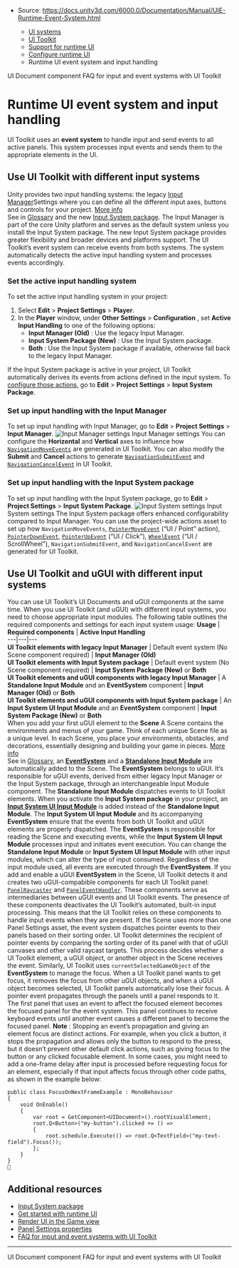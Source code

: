 * Source: https://docs.unity3d.com/6000.0/Documentation/Manual/UIE-Runtime-Event-System.html

  * [UI systems](https://docs.unity3d.com/6000.0/Documentation/Manual/UIToolkits.html)
  * [UI Toolkit](https://docs.unity3d.com/6000.0/Documentation/Manual/UIElements.html)
  * [Support for runtime UI](https://docs.unity3d.com/6000.0/Documentation/Manual/UIE-support-for-runtime-ui.html)
  * [Configure runtime UI](https://docs.unity3d.com/6000.0/Documentation/Manual/UIE-render-runtime-ui.html)
  * Runtime UI event system and input handling


[](https://docs.unity3d.com/6000.0/Documentation/Manual/UIE-create-ui-document-component.html)
UI Document component
[](https://docs.unity3d.com/6000.0/Documentation/Manual/UIE-faq-event-and-input-system.html)
FAQ for input and event systems with UI Toolkit
# Runtime UI event system and input handling
UI Toolkit uses an **event system** to handle input and send events to all active panels. This system processes input events and sends them to the appropriate elements in the UI.
## Use UI Toolkit with different input systems
Unity provides two input handling systems: the legacy [Input Manager](https://docs.unity3d.com/6000.0/Documentation/Manual/class-InputManager.html)Settings where you can define all the different input axes, buttons and controls for your project. [More info](https://docs.unity3d.com/6000.0/Documentation/Manual/class-InputManager.html)  
See in [Glossary](https://docs.unity3d.com/6000.0/Documentation/Manual/Glossary.html#InputManager) and the new [Input System package](https://docs.unity3d.com/Packages/com.unity.inputsystem@1.8/manual/index.html). The Input Manager is part of the core Unity platform and serves as the default system unless you install the Input System package. The new Input System package provides greater flexibility and broader devices and platforms support.
The UI Toolkit’s event system can receive events from both systems. The system automatically detects the active input handling system and processes events accordingly.
### Set the active input handling system
To set the active input handling system in your project:
  1. Select **Edit** > **Project Settings** > **Player**.
  2. In the **Player** window, under **Other Settings** > **Configuration** , set **Active Input Handling** to one of the following options:
     * **Input Manager (Old)** : Use the legacy Input Manager.
     * **Input System Package (New)** : Use the Input System package.
     * **Both** : Use the Input System package if available, otherwise fall back to the legacy Input Manager.


If the Input System package is active in your project, UI Toolkit automatically derives its events from actions defined in the input system. To [configure those actions](https://docs.unity3d.com/Packages/com.unity.inputsystem@1.8/manual/ActionsEditor.html), go to **Edit** > **Project Settings** > **Input System Package**.
### Set up input handling with the Input Manager
To set up input handling with Input Manager, go to **Edit** > **Project Settings** > **Input Manager**.
![Input Manager settings](https://docs.unity3d.com/6000.0/Documentation/uploads/Main/uitk/input-manager-nav.png) Input Manager settings
You can configure the **Horizontal** and **Vertical** axes to influence how [`NavigationMoveEvents`](https://docs.unity3d.com/6000.0/Documentation/ScriptReference/UIElements.NavigationMoveEvent.html) are generated in UI Toolkit. You can also modify the **Submit** and **Cancel** actions to generate [`NavigationSubmitEvent`](https://docs.unity3d.com/6000.0/Documentation/ScriptReference/UIElements.NavigationSubmitEvent.html) and [`NavigationCancelEvent`](https://docs.unity3d.com/6000.0/Documentation/ScriptReference/UIElements.NavigationCancelEvent.html) in UI Toolkit.
### Set up input handling with the Input System package
To set up input handling with the Input System package, go to **Edit** > **Project Settings** > **Input System Package**.
![Input System settings](https://docs.unity3d.com/6000.0/Documentation/uploads/Main/uitk/input-system-nav.png) Input System settings
The Input System package offers enhanced configurability compared to Input Manager. You can use the project-wide actions asset to set up how `NavigationMoveEvents`, [`PointerMoveEvent`](https://docs.unity3d.com/6000.0/Documentation/ScriptReference/UIElements.PointerMoveEvent.html) (“UI / Point” action), [`PointerDownEvent`](https://docs.unity3d.com/6000.0/Documentation/ScriptReference/UIElements.PointerDownEvent.html), [`PointerUpEvent`](https://docs.unity3d.com/6000.0/Documentation/ScriptReference/UIElements.PointerUpEvent.html) (“UI / Click”), [`WheelEvent`](https://docs.unity3d.com/6000.0/Documentation/ScriptReference/UIElements.WheelEvent.html) (“UI / ScrollWheel”), `NavigationSubmitEvent`, and `NavigationCancelEvent` are generated for UI Toolkit.
## Use UI Toolkit and uGUI with different input systems
You can use UI Toolkit’s UI Documents and uGUI components at the same time. When you use UI Toolkit (and uGUI) with different input systems, you need to choose appropriate input modules.
The following table outlines the required components and settings for each input system usage:
**Usage** | **Required components** | **Active Input Handling**  
---|---|---  
**UI Toolkit elements with legacy Input Manager** | Default event system (No Scene component required) | **Input Manager (Old)**  
**UI Toolkit elements with Input System package** | Default event system (No Scene component required) |  **Input System Package (New)** or **Both**  
**UI Toolkit elements and uGUI components with legacy Input Manager** | A **Standalone Input Module** and an **EventSystem** component |  **Input Manager (Old)** or **Both**  
**UI Toolkit elements and uGUI components with Input System package** | An **Input System UI Input Module** and an **EventSystem** component |  **Input System Package (New)** or **Both**  
When you add your first uGUI element to the **Scene** A Scene contains the environments and menus of your game. Think of each unique Scene file as a unique level. In each Scene, you place your environments, obstacles, and decorations, essentially designing and building your game in pieces. [More info](https://docs.unity3d.com/6000.0/Documentation/Manual/CreatingScenes.html)  
See in [Glossary](https://docs.unity3d.com/6000.0/Documentation/Manual/Glossary.html#Scene), an [**EventSystem**](https://docs.unity3d.com/Packages/com.unity.ugui@3.0/manual/script-EventSystem.html) and a [**Standalone Input Module**](https://docs.unity3d.com/Packages/com.unity.ugui@3.0/manual/script-StandaloneInputModule.html) are automatically added to the Scene.
The **EventSystem** belongs to uGUI. It’s responsible for uGUI events, derived from either legacy Input Manager or the Input System package, through an interchangeable Input Module component.
The **Standalone Input Module** dispatches events to UI Toolkit elements.
When you activate the **Input System package** in your project, an [**Input System UI Input Module**](https://docs.unity3d.com/Packages/com.unity.inputsystem@1.8/manual/UISupport.html) is added instead of the **Standalone Input Module**. The **Input System UI Input Module** and its accompanying **EventSystem** ensure that the events from both UI Toolkit and uGUI elements are properly dispatched.
The **EventSystem** is responsible for reading the Scene and executing events, while the **Input System UI Input Module** processes input and initiates event execution. You can change the **Standalone Input Module** or **Input System UI Input Module** with other input modules, which can alter the type of input consumed. Regardless of the input module used, all events are executed through the **EventSystem**.
If you add and enable a uGUI **EventSystem** in the Scene, UI Toolkit detects it and creates two uGUI-compabible components for each UI Toolkit panel: [`PanelRaycaster`](https://docs.unity3d.com/Packages/com.unity.ugui@3.0/api/UnityEngine.UIElements.PanelRaycaster.html) and [`PanelEventHandler`](https://docs.unity3d.com/Packages/com.unity.ugui@3.0/api/UnityEngine.UIElements.PanelEventHandler.html). These components serve as intermediaries between uGUI events and UI Toolkit events. The presence of these components deactivates the UI Toolkit’s automated, built-in input processing. This means that the UI Toolkit relies on these components to handle input events when they are present.
If the Scene uses more than one Panel Settings asset, the event system dispatches pointer events to their panels based on their sorting order. UI Toolkit determines the recipient of pointer events by comparing the sorting order of its panel with that of uGUI canvases and other valid raycast targets. This process decides whether a UI Toolkit element, a uGUI object, or another object in the Scene receives the event. Similarly, UI Toolkit uses `currentSelectedGameObject` of the **EventSystem** to manage the focus. When a UI Toolkit panel wants to get focus, it removes the focus from other uGUI objects, and when a uGUI object becomes selected, UI Toolkit panels automatically lose their focus.
A pointer event propagates through the panels until a panel responds to it. The first panel that uses an event to affect the focused element becomes the focused panel for the event system. This panel continues to receive keyboard events until another event causes a different panel to become the focused panel.
**Note** : Stopping an event’s propagation and giving an element focus are distinct actions. For example, when you click a button, it stops the propagation and allows only the button to respond to the press, but it doesn’t prevent other default click actions, such as giving focus to the button or any clicked focusable element.
In some cases, you might need to add a one-frame delay after input is processed before requesting focus for an element, especially if that input affects focus through other code paths, as shown in the example below:
```
public class FocusOnNextFrameExample : MonoBehaviour
{
    void OnEnable()
    {
        var root = GetComponent<UIDocument>().rootVisualElement;
        root.Q<Button>("my-button").clicked += () =>
        {
            root.schedule.Execute(() => root.Q<TextField>("my-text-field").Focus());
        };
    }
}

```

## Additional resources
  * [Input System package](https://docs.unity3d.com/Packages/com.unity.inputsystem@1.8/manual/index.html)
  * [Get started with runtime UI](https://docs.unity3d.com/6000.0/Documentation/Manual/UIE-get-started-with-runtime-ui.html)
  * [Render UI in the Game view](https://docs.unity3d.com/6000.0/Documentation/Manual/UIE-render-runtime-ui.html)
  * [Panel Settings properties](https://docs.unity3d.com/6000.0/Documentation/Manual/UIE-Runtime-Panel-Settings.html)
  * [FAQ for input and event systems with UI Toolkit](https://docs.unity3d.com/6000.0/Documentation/Manual/UIE-faq-event-and-input-system.html)


* * *
[](https://docs.unity3d.com/6000.0/Documentation/Manual/UIE-create-ui-document-component.html)
UI Document component
[](https://docs.unity3d.com/6000.0/Documentation/Manual/UIE-faq-event-and-input-system.html)
FAQ for input and event systems with UI Toolkit

